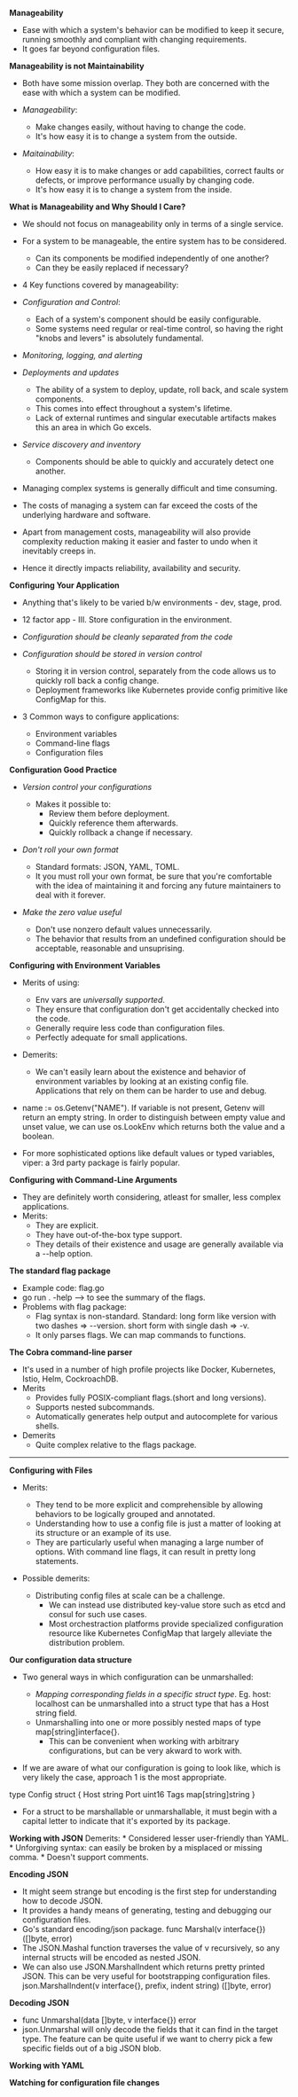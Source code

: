 **Manageability**
* Ease with which a system's behavior can be modified to keep it secure, running smoothly and compliant with changing requirements.
* It goes far beyond configuration files.

**Manageability is not Maintainability**
* Both have some mission overlap. They both are concerned with the ease with which a system can be modified.

* *Manageability*:
    * Make changes easily, without having to change the code.
    * It's how easy it is to change a system from the outside.

* *Maitainability*:
    * How easy it is to make changes or add capabilities, correct faults or defects, or improve performance usually by changing code.
    * It's how easy it is to change a system from the inside.

**What is Manageability and Why Should I Care?**
* We should not focus on manageability only in terms of a single service.
* For a system to be manageable, the entire system has to be considered.
    * Can its components be modified independently of one another?
    * Can they be easily replaced if necessary?

* 4 Key functions covered by manageability: 

* *Configuration and Control*:
    * Each of a system's component should be easily configurable.
    * Some systems need regular or real-time control, so having the right "knobs and levers" is absolutely fundamental.

* *Monitoring, logging, and alerting*

* *Deployments and updates*
    * The ability of a system to deploy, update, roll back, and scale system components.
    * This comes into effect throughout a system's lifetime.
    * Lack of external runtimes and singular executable artifacts makes this an area in which Go excels.

* *Service discovery and inventory*
    * Components should be able to quickly and accurately detect one another.

* Managing complex systems is generally difficult and time consuming.
* The costs of managing a system can far exceed the costs of the underlying hardware and software.
* Apart from management costs, manageability will also provide complexity reduction making it easier and faster to undo when it inevitably creeps in.
* Hence it directly impacts reliability, availability and security.

**Configuring Your Application**
* Anything that's likely to be varied b/w environments - dev, stage, prod.
* 12 factor app - III. Store configuration in the environment.

* *Configuration should be cleanly separated from the code*

* *Configuration should be stored in version control*
    * Storing it in version control, separately from the code allows us to quickly roll back a config change.
    * Deployment frameworks like Kubernetes provide config primitive like ConfigMap for this.

* 3 Common ways to configure applications:
    * Environment variables
    * Command-line flags
    * Configuration files

**Configuration Good Practice**
* *Version control your configurations*
    * Makes it possible to:
        * Review them before deployment.
        * Quickly reference them afterwards.
        * Quickly rollback a change if necessary. 

* *Don't roll your own format*
    * Standard formats: JSON, YAML, TOML.
    * It you must roll your own format, be sure that you're comfortable with the idea of maintaining it and forcing any future maintainers to deal with it forever.

* *Make the zero value useful*
    * Don't use nonzero default values unnecessarily.
    * The behavior that results from an undefined configuration should be acceptable, reasonable and unsuprising.

**Configuring with Environment Variables**
* Merits of using:
    * Env vars are *universally supported*.
    * They ensure that configuration don't get accidentally checked into the code.
    * Generally require less code than configuration files.
    * Perfectly adequate for small applications.

* Demerits:
    * We can't easily learn about the existence and behavior of environment variables by looking at an existing config file. Applications that rely on them can be harder to use and debug.

* name := os.Getenv("NAME"). If variable is not present, Getenv will return an empty string. In order to distinguish between empty value and unset value, we can use os.LookEnv which returns both the value and a boolean.

* For more sophisticated options like default values or typed variables, viper: a 3rd party package is fairly popular. 

**Configuring with Command-Line Arguments**
* They are definitely worth considering, atleast for smaller, less complex applications.
* Merits:
    * They are explicit.
    * They have out-of-the-box type support.
    * They details of their existence and usage are generally available via a --help option.

**The standard flag package**
* Example code: flag.go
* go run . -help --> to see the summary of the flags.
* Problems with flag package:
    * Flag syntax is non-standard. Standard: long form like version with two dashes => --version. short form with single dash => -v.
    * It only parses flags. We can map commands to functions.

**The Cobra command-line parser** 
* It's used in a number of high profile projects like Docker, Kubernetes, Istio, Helm, CockroachDB.
* Merits
    * Provides fully POSIX-compliant flags.(short and long versions).
    * Supports nested subcommands.
    * Automatically generates help output and autocomplete for various shells.
* Demerits
    * Quite complex relative to the flags package.

********************************************************************************

**Configuring with Files**
* Merits:
    * They tend to be more explicit and comprehensible by allowing behaviors to be logically grouped and annotated.
    * Understanding how to use a config file is just a matter of looking at its structure or an example of its use.
    * They are particularly useful when managing a large number of options. With command line flags, it can result in pretty long statements.

* Possible demerits:
    * Distributing config files at scale can be a challenge.
        * We can instead use distributed key-value store such as etcd and consul for such use cases.
        * Most orchestraction platforms provide specialized configuration resource like Kubernetes ConfigMap that largely alleviate the distribution problem.

**Our configuration data structure**
* Two general ways in which configuration can be unmarshalled:
    * *Mapping corresponding fields in a specific struct type*. Eg. host: localhost can be unmarshalled into a struct type that has a Host string field.
    * Unmarshalling into one or more possibly nested maps of type map[string]interface{}.
        * This can be convenient when working with arbitrary configurations, but can be very akward to work with.

* If we are aware of what our configuration is going to look like, which is very likely the case, approach 1 is the most appropriate.

type Config struct {
    Host string
    Port uint16
    Tags map[string]string
}

* For a struct to be marshallable or unmarshallable, it must begin with a capital letter to indicate that it's exported by its package.

**Working with JSON**
Demerits:
    * Considered lesser user-friendly than YAML.
    * Unforgiving syntax: can easily be broken by a misplaced or missing comma.
    * Doesn't support comments.

**Encoding JSON**
* It might seem strange but encoding is the first step for understanding how to decode JSON.
* It provides a handy means of generating, testing and debugging our configuration files.
* Go's standard encoding/json package.
    func Marshal(v interface{}) ([]byte, error)
* The JSON.Mashal function traverses the value of v recursively, so any internal structs will be encoded as nested JSON.
* We can also use JSON.MarshalIndent which returns pretty printed JSON. This can be very useful for bootstrapping configuration files.
    json.MarshalIndent(v interface{}, prefix, indent string) ([]byte, error)

**Decoding JSON**
* func Unmarshal(data []byte, v interface{}) error
* json.Unmarshal will only decode the fields that it can find in the target type. The feature can be quite useful if we want to cherry pick a few specific fields out of a big JSON blob. 

**Working with YAML**

**Watching for configuration file changes**